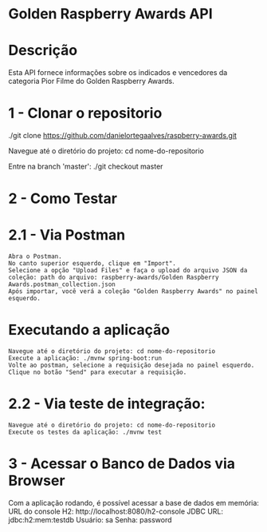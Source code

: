 # Golden Raspberry Awards API

# Descrição 
Esta API fornece informações sobre os indicados e vencedores da categoria Pior Filme do Golden Raspberry Awards.

# 1 - Clonar o repositorio
  ./git clone https://github.com/danielortegaalves/raspberry-awards.git
  
  Navegue até o diretório do projeto: cd nome-do-repositorio

  Entre na branch 'master': ./git checkout master

# 2 - Como Testar

  # 2.1 - Via Postman
    Abra o Postman.
    No canto superior esquerdo, clique em "Import".
    Selecione a opção "Upload Files" e faça o upload do arquivo JSON da coleção: path do arquivo: raspberry-awards/Golden Raspberry Awards.postman_collection.json
    Após importar, você verá a coleção "Golden Raspberry Awards" no painel esquerdo.
    
   # Executando a aplicação
    Navegue até o diretório do projeto: cd nome-do-repositorio
    Execute a aplicação: ./mvnw spring-boot:run
    Volte ao postman, selecione a requisição desejada no painel esquerdo.
    Clique no botão "Send" para executar a requisição.

  # 2.2 - Via teste de integração:
    Navegue até o diretório do projeto: cd nome-do-repositorio
    Execute os testes da aplicação: ./mvnw test

# 3 - Acessar o Banco de Dados via Browser
Com a aplicação rodando, é possível acessar a base de dados em memória: 
URL do console H2: http://localhost:8080/h2-console
JDBC URL: jdbc:h2:mem:testdb
Usuário: sa
Senha: password
